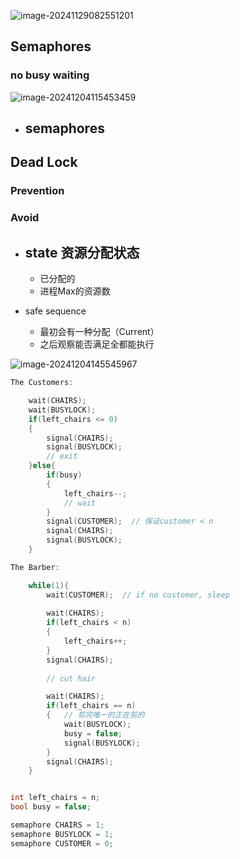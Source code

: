 ![image-20241129082551201](https://zzh-pic-for-self.oss-cn-hangzhou.aliyuncs.com/img/202411290825331.png)

## Semaphores

### no busy waiting 

![image-20241204115453459](https://zzh-pic-for-self.oss-cn-hangzhou.aliyuncs.com/img/202412041155591.png)

- **semaphores**
	- 

## Dead Lock

### Prevention

### Avoid

- state 资源分配状态
	- 
	- 已分配的
	- 进程Max的资源数

- safe sequence
	- 最初会有一种分配（Current）
	- 之后观察能否满足全都能执行
		

![image-20241204145545967](https://zzh-pic-for-self.oss-cn-hangzhou.aliyuncs.com/img/202412041455084.png)

```C
The Customers:

    wait(CHAIRS);
    wait(BUSYLOCK);
    if(left_chairs <= 0)
    {
        signal(CHAIRS);
        signal(BUSYLOCK);
        // exit
    }else{
        if(busy)
        {
            left_chairs--;
            // wait
        }
        signal(CUSTOMER);  // 保证customer < n
        signal(CHAIRS);
        signal(BUSYLOCK);
    }

The Barber:

    while(1){
        wait(CUSTOMER);  // if no customer, sleep
        
        wait(CHAIRS);
        if(left_chairs < n)
        {
            left_chairs++;
        }
        signal(CHAIRS);
        
        // cut hair

        wait(CHAIRS);
        if(left_chairs == n)
        {   // 剪完唯一的正在剪的
            wait(BUSYLOCK);
            busy = false;
            signal(BUSYLOCK);
        }
        signal(CHAIRS);
    }


int left_chairs = n;
bool busy = false;

semaphore CHAIRS = 1;
semaphore BUSYLOCK = 1;
semaphore CUSTOMER = 0;
```

